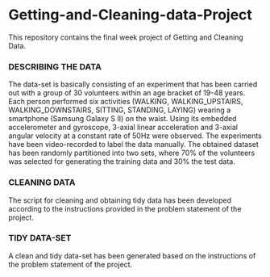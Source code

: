 # Getting-and-Cleaning-data-Project
This repository contains the final week project of Getting and Cleaning Data.

### DESCRIBING THE DATA
The data-set is basically consisting of an experiment that has been carried out with a group of 30 volunteers within an age bracket of 19-48 years. 
Each person performed six activities (WALKING, WALKING_UPSTAIRS, WALKING_DOWNSTAIRS, SITTING, STANDING, LAYING) 
wearing a smartphone (Samsung Galaxy S II) on the waist. Using its embedded accelerometer and gyroscope, 
3-axial linear acceleration and 3-axial angular velocity at a constant rate of 50Hz were observed. The experiments have been 
video-recorded to label the data manually. The obtained dataset has been randomly partitioned into two sets, 
where 70% of the volunteers was selected for generating the training data and 30% the test data.

### CLEANING DATA
The script for cleaning and obtaining tidy data has been developed according to the instructions provided in the problem statement of the project.

### TIDY DATA-SET
A clean and tidy data-set has been generated based on the instructions of the problem statement of the project.
